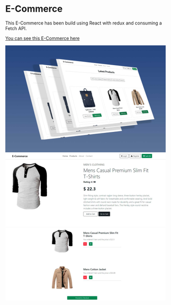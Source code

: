 # E-Commerce

This E-Commerce has been build using React with redux and consuming a Fetch API.

[You can see this E-Commerce here](https://oscarandio.github.io/ecommerce/)

![Thumbnail](https://raw.githubusercontent.com/Oscarandio/ecommerce/gh-pages/assets/ecommerce.jpg)
![Thumbnail](https://raw.githubusercontent.com/Oscarandio/ecommerce/gh-pages/assets/ecommerce2.jpg)
![Thumbnail](https://raw.githubusercontent.com/Oscarandio/ecommerce/gh-pages/assets/ecommerce3.jpg)


